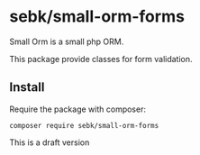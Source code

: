 # sebk/small-orm-forms
Small Orm is a small php ORM.

This package provide classes for form validation.

## Install

Require the package with composer:
```
composer require sebk/small-orm-forms
```

This is a draft version
